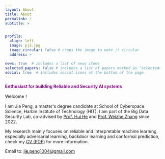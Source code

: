 ```yaml
---
layout: About
title: About
permalink: /
subtitle: >


profile:
  align: left
  image: pj2.jpg
  image_circular: false # crops the image to make it circular
  address: >

news: true  # includes a list of news items
selected_papers: false # includes a list of papers marked as "selected={true}"
social: true  # includes social icons at the bottom of the page
---
```

<b style="color: purple;"> Enthusiast for building Reliable and Security AI systems </b>

Welcome！

I am Jie Peng, a master's degree candidate at School of Cyberspace Science, Harbin Institute of Technology (HIT). I am part of the Big Data Security Lab, co-advised by <ins>[Prof. Hui He](http://homepage.hit.edu.cn/huihe)</ins> and <ins>[Prof. Weizhe Zhang](https://scholar.google.com/citations?user=GOQFn7sAAAAJ&hl=zh-CN)</ins> since 2022.

My research mainly focuses on reliable and interpretable machine learning, especially adversarial learning, backdoor learning and conformal prediction,
check my <ins>[CV (PDF)](https://jiepeng104.github.io/assets/pdf/cv.pdf)</ins> for more information.

Email to: jie.peng1004@gmail.com


